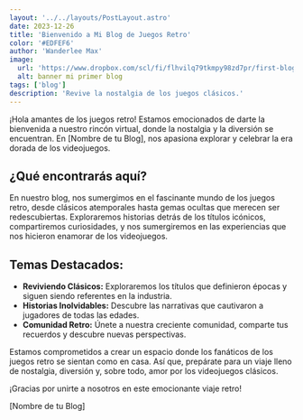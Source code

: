 ```yaml
---
layout: '../../layouts/PostLayout.astro'
date: 2023-12-26
title: 'Bienvenido a Mi Blog de Juegos Retro'
color: '#EDFEF6'
author: 'Wanderlee Max'
image:
  url: 'https://www.dropbox.com/scl/fi/flhvilq79tkmpy98zd7pr/first-blog.webp?rlkey=vnssxpyhgwoqlnjlgckhlixyp&raw=1'
  alt: banner mi primer blog
tags: ['blog']
description: 'Revive la nostalgia de los juegos clásicos.'
---
```


¡Hola amantes de los juegos retro! Estamos emocionados de darte la bienvenida a nuestro rincón virtual, donde la nostalgia y la diversión se encuentran. En [Nombre de tu Blog], nos apasiona explorar y celebrar la era dorada de los videojuegos.

## ¿Qué encontrarás aquí?

En nuestro blog, nos sumergimos en el fascinante mundo de los juegos retro, desde clásicos atemporales hasta gemas ocultas que merecen ser redescubiertas. Exploraremos historias detrás de los títulos icónicos, compartiremos curiosidades, y nos sumergiremos en las experiencias que nos hicieron enamorar de los videojuegos.

## Temas Destacados:

- **Reviviendo Clásicos:** Exploraremos los títulos que definieron épocas y siguen siendo referentes en la industria.
- **Historias Inolvidables:** Descubre las narrativas que cautivaron a jugadores de todas las edades.
- **Comunidad Retro:** Únete a nuestra creciente comunidad, comparte tus recuerdos y descubre nuevas perspectivas.

Estamos comprometidos a crear un espacio donde los fanáticos de los juegos retro se sientan como en casa. Así que, prepárate para un viaje lleno de nostalgia, diversión y, sobre todo, amor por los videojuegos clásicos.

¡Gracias por unirte a nosotros en este emocionante viaje retro!

[Nombre de tu Blog]


